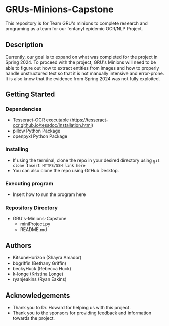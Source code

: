 # GRUs-Minions-Capstone
This repository is for Team GRU's minions to complete research and programing as a team for our fentanyl epidemic OCR/NLP Project. 

## Description
Currently, our goal is to expand on what was completed for the project in Spring 2024. To proceed with the project, GRU's Minions will need to be able to figure out how to extract entities from images and how to properly handle unstructured text so that it is not manually intensive and error-prone. It is also know that the evidence from Spring 2024 was not fully exploited.

## Getting Started
### Dependencies
* Tesseract-OCR executable (https://tesseract-ocr.github.io/tessdoc/Installation.html)
* pillow Python Package
* openpyxl Python Package

### Installing
* If using the terminal, clone the repo in your desired directory using `git clone Insert HTTPS/SSH link here`
* You can also clone the repo using GitHub Desktop. 

### Executing program
* Insert how to run the program here

### Repository Directory
* GRU's-Minions-Capstone
  * miniProject.py
  * README.md

## Authors
* KitsuneHorizon (Shayra Amador)
* bbgriffin (Bethany Griffin)
* beckyHuck (Rebecca Huck)
* k-longe (Kristina Longe)
* ryanjeakins (Ryan Eakins)

## Acknowledgements
* Thank you to Dr. Howard for helping us with this project. 
* Thank you to the sponsors for providing feedback and information towards the project.